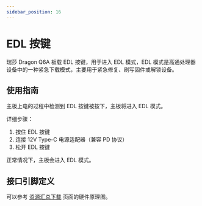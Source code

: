 ```yaml
---
sidebar_position: 16
---
```


# EDL 按键

瑞莎 Dragon Q6A 板载 EDL 按键，用于进入 EDL 模式，EDL 模式是高通处理器设备中的一种紧急下载模式，主要用于紧急修复、刷写固件或解锁设备。

## 使用指南

主板上电的过程中检测到 EDL 按键被按下，主板将进入 EDL 模式。

详细步骤：

1. 按住 EDL 按键
2. 连接 12V Type-C 电源适配器（兼容 PD 协议）
3. 松开 EDL 按键

正常情况下，主板会进入 EDL 模式。

## 接口引脚定义

可以参考 [资源汇总下载](../download) 页面的硬件原理图。
